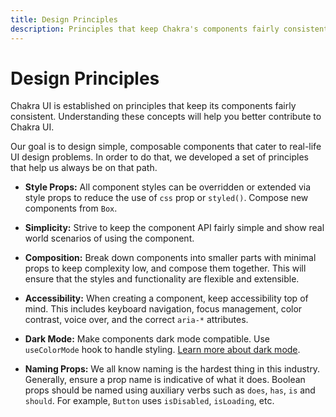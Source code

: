 ```yaml
---
title: Design Principles
description: Principles that keep Chakra's components fairly consistent
---
```


# Design Principles

Chakra UI is established on principles that keep its components fairly
consistent. Understanding these concepts will help you better contribute to
Chakra UI.

Our goal is to design simple, composable components that cater to real-life UI
design problems. In order to do that, we developed a set of principles that help
us always be on that path.

- **Style Props:** All component styles can be overridden or extended via style
  props to reduce the use of `css` prop or `styled()`. Compose new components from `Box`.

- **Simplicity:** Strive to keep the component API fairly simple and show real
  world scenarios of using the component.

- **Composition:** Break down components into smaller parts with minimal props
  to keep complexity low, and compose them together. This will ensure that the
  styles and functionality are flexible and extensible.

- **Accessibility:** When creating a component, keep accessibility top of mind.
  This includes keyboard navigation, focus management, color contrast, voice
  over, and the correct `aria-*` attributes.

- **Dark Mode:** Make components dark mode compatible. Use `useColorMode` hook
  to handle styling. [Learn more about dark mode](#).

- **Naming Props:** We all know naming is the hardest thing in this industry.
  Generally, ensure a prop name is indicative of what it does. Boolean props
  should be named using auxiliary verbs such as `does`, `has`, `is` and
  `should`. For example, `Button` uses `isDisabled`, `isLoading`, etc.